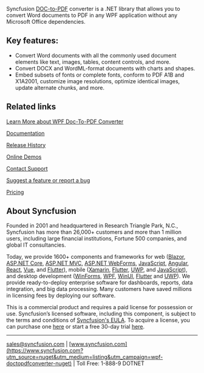 Syncfusion [DOC-to-PDF](https://www.syncfusion.com/word-framework/net?utm_source=nuget&utm_medium=listing&utm_campaign=wpf-doctopdfconverter-nuget) converter is a .NET library that allows you to convert Word documents to PDF in any WPF application without any Microsoft Office dependencies.

## Key features:
* Convert Word documents with all the commonly used document elements like text, images, tables, content controls, and more.
* Convert DOCX and WordML-format documents with charts and shapes.
* Embed subsets of fonts or complete fonts, conform to PDF A1B and X1A2001, customize image resolutions, optimize identical images, update alternate chunks, and more.

## Related links
[Learn More about WPF Doc-To-PDF Converter](https://www.syncfusion.com/word-framework/net?utm_source=nuget&utm_medium=listing&utm_campaign=wpf-doctopdfconverter-nuget)

[Documentation](https://help.syncfusion.com/file-formats/docio/getting-started#converting-word-document-to-pdf?utm_source=nuget&utm_medium=listing&utm_campaign=wpf-doctopdfconverter-nuget)

[Release History](https://help.syncfusion.com/wpf/release-notes/v19.4.0.55?utm_source=nuget&utm_medium=listing&utm_campaign=wpf-doctopdfconverter-nuget)

[Online Demos](https://github.com/syncfusion/wpf-demos?utm_source=nuget&utm_medium=listing&utm_campaign=wpf-doctopdfconverter-nuget)

[Contact Support](https://www.syncfusion.com/support/directtrac/incidents/newincident/?utm_source=nuget&utm_medium=listing&utm_campaign=wpf-doctopdfconverter-nuget)

[Suggest a feature or report a bug](https://www.syncfusion.com/feedback/wpf?utm_source=nuget&utm_medium=listing&utm_campaign=wpf-doctopdfconverter-nuget)

[Pricing](https://www.syncfusion.com/sales/products/wpf?utm_source=nuget&utm_medium=listing&utm_campaign=wpf-doctopdfconverter-nuget)

## About Syncfusion
Founded in 2001 and headquartered in Research Triangle Park, N.C., Syncfusion has more than 26,000+ customers and more than 1 million users, including large financial institutions, Fortune 500 companies, and global IT consultancies.

Today, we provide 1600+ components and frameworks for web ([Blazor](https://www.syncfusion.com/blazor-components?utm_source=nuget&utm_medium=listing&utm_campaign=wpf-doctopdfconverter-nuget), [ASP.NET Core](https://www.syncfusion.com/aspnet-core-ui-controls?utm_source=nuget&utm_medium=listing&utm_campaign=wpf-doctopdfconverter-nuget), [ASP.NET MVC](https://www.syncfusion.com/aspnet-mvc-ui-controls?utm_source=nuget&utm_medium=listing&utm_campaign=wpf-doctopdfconverter-nuget), [ASP.NET WebForms](https://www.syncfusion.com/jquery/aspnet-webforms-ui-controls?utm_source=nuget&utm_medium=listing&utm_campaign=wpf-doctopdfconverter-nuget), [JavaScript](https://www.syncfusion.com/javascript-ui-controls?utm_source=nuget&utm_medium=listing&utm_campaign=wpf-doctopdfconverter-nuget), [Angular](https://www.syncfusion.com/angular-ui-components?utm_source=nuget&utm_medium=listing&utm_campaign=wpf-doctopdfconverter-nuget), [React](https://www.syncfusion.com/react-ui-components?utm_source=nuget&utm_medium=listing&utm_campaign=wpf-doctopdfconverter-nuget), [Vue](https://www.syncfusion.com/vue-ui-components?utm_source=nuget&utm_medium=listing&utm_campaign=wpf-doctopdfconverter-nuget), and [Flutter](https://www.syncfusion.com/flutter-widgets?utm_source=nuget&utm_medium=listing&utm_campaign=wpf-doctopdfconverter-nuget)), mobile ([Xamarin](https://www.syncfusion.com/xamarin-ui-controls?utm_source=nuget&utm_medium=listing&utm_campaign=wpf-doctopdfconverter-nuget), [Flutter](https://www.syncfusion.com/flutter-widgets?utm_source=nuget&utm_medium=listing&utm_campaign=wpf-doctopdfconverter-nuget), [UWP](https://www.syncfusion.com/uwp-ui-controls?utm_source=nuget&utm_medium=listing&utm_campaign=wpf-doctopdfconverter-nuget), and [JavaScript](https://www.syncfusion.com/javascript-ui-controls?utm_source=nuget&utm_medium=listing&utm_campaign=wpf-doctopdfconverter-nuget)), and desktop development ([WinForms](https://www.syncfusion.com/winforms-ui-controls?utm_source=nuget&utm_medium=listing&utm_campaign=wpf-doctopdfconverter-nuget), [WPF](https://www.syncfusion.com/wpf-ui-controls?utm_source=nuget&utm_medium=listing&utm_campaign=wpf-doctopdfconverter-nuget), [WinUI](https://www.syncfusion.com/winui-controls?utm_source=nuget&utm_medium=listing&utm_campaign=wpf-doctopdfconverter-nuget), [Flutter](https://www.syncfusion.com/flutter-widgets?utm_source=nuget&utm_medium=listing&utm_campaign=wpf-doctopdfconverter-nuget) and [UWP](https://www.syncfusion.com/uwp-ui-controls?utm_source=nuget&utm_medium=listing&utm_campaign=wpf-doctopdfconverter-nuget)). We provide ready-to-deploy enterprise software for dashboards, reports, data integration, and big data processing. Many customers have saved millions in licensing fees by deploying our software.


This is a commercial product and requires a paid license for possession or use. Syncfusion’s licensed software, including this component, is subject to the terms and conditions of [Syncfusion's EULA](https://www.syncfusion.com/eula/es/?utm_source=nuget&utm_medium=listing&utm_campaign=wpf-doctopdfconverter-nuget). To acquire a license, you can purchase one [here]( https://www.syncfusion.com/sales/products?utm_source=nuget&utm_medium=listing&utm_campaign=wpf-doctopdfconverter-nuget) or start a free 30-day trial [here](https://www.syncfusion.com/account/manage-trials/start-trials?utm_source=nuget&utm_medium=listing&utm_campaign=wpf-doctopdfconverter-nuget).

___

[sales@syncfusion.com](mailto:sales@syncfusion.com?Subject=Syncfusion%20DOCToPDF%20WPF-%20NuGet) | [www.syncfusion.com](https://www.syncfusion.com?utm_source=nuget&utm_medium=listing&utm_campaign=wpf-doctopdfconverter-nuget) | Toll Free: 1-888-9 DOTNET


